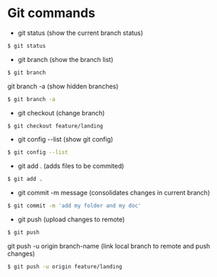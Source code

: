 # Git commands
- git status (show the current branch status)
```sh
$ git status
```
- git branch (show the branch list)
```sh
$ git branch
```
git branch -a (show hidden branches)
```sh
$ git branch -a
```
- git checkout (change branch)
```sh
$ git checkout feature/landing
```
- git config --list (show git config)
```sh
$ git config --list
```
- git add . (adds files to be commited)
```sh
$ git add .
```
- git commit -m message (consolidates changes in current branch)
```sh
$ git commit -m 'add my folder and my doc'
```
- git push (upload changes to remote)
```sh
$ git push
```
git push -u origin branch-name (link local branch to remote and push changes)
```sh
$ git push -u origin feature/landing
```





